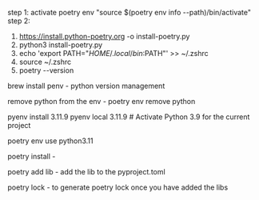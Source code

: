 step 1: activate poetry env "source $(poetry env info --path)/bin/activate"
step 2:


1. https://install.python-poetry.org -o install-poetry.py
2. python3 install-poetry.py
3. echo 'export PATH="$HOME/.local/bin:$PATH"' >> ~/.zshrc 
4. source ~/.zshrc
5. poetry --version

brew install penv - python version management

remove python from the env - poetry env remove python

pyenv install 3.11.9
pyenv local 3.11.9  # Activate Python 3.9 for the current project

poetry env use python3.11


poetry install - 

poetry add lib - add the lib to the pyproject.toml

poetry lock - to generate poetry lock once you have added the libs


